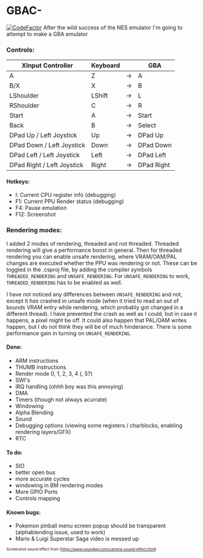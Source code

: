 # GBAC-
[![CodeFactor](https://www.codefactor.io/repository/github/densinh/gbac-/badge)](https://www.codefactor.io/repository/github/densinh/gbac-)
After the wild success of the NES emulator I'm going to attempt to make a GBA emulator

### Controls:
| XInput Controller | Keyboard |    | GBA|
|-------------------|----------|----|----|
| A | Z | -> | A | 
| B/X | X | -> | B | 
| LShoulder| LShift | -> | L |
| RShoulder| C | -> | R |
| Start | A | -> | Start |
| Back | B | -> | Select |
| DPad Up / Left Joystick| Up | -> | DPad Up |
| DPad Down / Left Joystick| Down | -> | DPad Down |
| DPad Left / Left Joystick| Left | -> | DPad Left |
| DPad Right / Left Joystick| Right | -> | DPad Right |

#### Hotkeys:
 - I: Current CPU register info (debugging)
 - F1: Current PPU Render status (debugging)
 - F4: Pause emulation
 - F12: Screenshot
 
### Rendering modes:
I added 2 modes of rendering, threaded and not threaded. Threaded rendering will give a performance boost in general. Then for threaded rendering you can enable unsafe rendering, where VRAM/OAM/PAL changes are executed whether the PPU was rendering or not. These can be toggled in the .csproj file, by adding the compiler symbols `THREADED_RENDERING` and `UNSAFE_RENDERING`. For `UNSAFE_RENDERING` to work, `THREADED_RENDERING` has to be enabled as well. 

I have not noticed any differences between `UNSAFE_RENDERING` and not, except it _has_ crashed in unsafe mode (when it tried to read an out of bounds VRAM entry while rendering, which probably got changed in a different thread). I have prevented the crash as well as I could, but in case it happens, a pixel might be off. It could also happen that PAL/OAM writes happen, but I do not think they will be of much hinderance. There is some performance gain in turning on `UNSAFE_RENDERING`.

#### Done:
  - ARM instructions
  - THUMB instructions
  - Render mode 0, 1, 2, 3, 4 (, 5?)
  - SWI's
  - IRQ handling (ohhh boy was this annoying)
  - DMA
  - Timers (though not always acurrate)
  - Windowing
  - Alpha Blending
  - Sound
  - Debugging options (viewing some registers / charblocks, enabling rendering layers/GFX)
  - RTC
  
#### To do:
  - SIO
  - better open bus
  - more accurate cycles
  - windowing in BM rendering modes
  - More GPIO Ports
  - Controls mapping

#### Known bugs:
  - Pokemon pinball menu screen popup should be transparent (alphablending issue, used to work)
  - Mario & Luigi Superstar Saga video is messed up
  
  
 <sub><sup>Screenshot sound effect from (https://www.soundjay.com/camera-sound-effect.html)</sup></sub>
